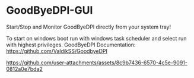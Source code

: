 # GoodByeDPI-GUI

Start/Stop and Monitor GoodByeDPI directly from your system tray!


To start on windows boot run with windows task scheduler and select run with highest privileges.
GoodByeDPI Documentation: https://github.com/ValdikSS/GoodbyeDPI






https://github.com/user-attachments/assets/8c9b7436-6570-4c5e-9091-0812a0e7bda2

